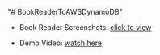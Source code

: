 "# BookReaderToAWSDynamoDB" 
* Book Reader Screenshots: [click to view]( https://github.com/lipingwucs/BookReaderToAWSDynamoDB/blob/main/Lab%232_Screenshots_LipingWu.pdf )

* Demo Video: [watch here ]( https://github.com/lipingwucs/BookReaderToAWSDynamoDB/blob/main/COMP306Lab02_Lipingwu.mp4)
